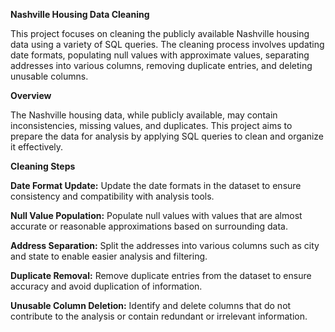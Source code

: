 **Nashville Housing Data Cleaning**

This project focuses on cleaning the publicly available Nashville housing data using a variety of SQL queries. The cleaning process involves updating date formats, populating null values with approximate values, separating addresses into various columns, removing duplicate entries, and deleting unusable columns.


**Overview**

The Nashville housing data, while publicly available, may contain inconsistencies, missing values, and duplicates. This project aims to prepare the data for analysis by applying SQL queries to clean and organize it effectively.


**Cleaning Steps**

**Date Format Update:** Update the date formats in the dataset to ensure consistency and compatibility with analysis tools.

**Null Value Population:** Populate null values with values that are almost accurate or reasonable approximations based on surrounding data.

**Address Separation:** Split the addresses into various columns such as city and state to enable easier analysis and filtering.

**Duplicate Removal:** Remove duplicate entries from the dataset to ensure accuracy and avoid duplication of information.

**Unusable Column Deletion:** Identify and delete columns that do not contribute to the analysis or contain redundant or irrelevant information.
